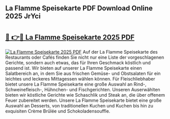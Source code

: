 ## La Flamme Speisekarte PDF Download Online 2025 JrYci

# <h2><a href="http://gcbfa9p.nevu.top/?p=La+Flamme+Speisekarte">🔗 👉🔴 La Flamme Speisekarte 2025 PDF</a></h2>

[![La Flamme Speisekarte 2025 PDF](https://i.imgur.com/dBaPXMq.png)](http://gcbfa9p.nevu.top/?p=La+Flamme+Speisekarte)
Auf der La Flamme Speisekarte des Restaurants oder Cafés finden Sie nicht nur eine Liste der vorgeschlagenen Gerichte, sondern auch etwas, das für Ihren Geschmack köstlich und passend ist. Wir bieten auf unserer La Flamme Speisekarte einen Salatbereich an, in dem Sie aus frischen Gemüse- und Obstsalaten für ein leichtes und leckeres Mittagessen wählen können. Für Fleischliebhaber bietet unsere La Flamme Speisekarte eine große Auswahl an Rind-, Schweinefleisch-, Hühnchen- und Fischgerichten. Unseren Auserwählten bieten wir köstliche Gerichte wie Schaschlik und Steak an, die über offenem Feuer zubereitet werden. Unsere La Flamme Speisekarte bietet eine große Auswahl an Desserts, von traditionellen Kuchen und Kuchen bis hin zu exquisiten Crème Brûlée und Schokoladensouffle.
